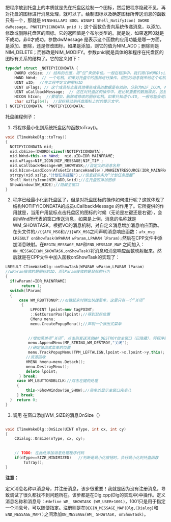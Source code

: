 把程序放到托盘上的本质就是先在托盘区绘制一个图标，然后把程序隐藏不见，再对托盘的图标进行消息处理，就可以了。绘制图标以及确定图标所传送消息的函数只有一个，那就是  `WINSHELLAPI BOOL WINAPI Shell_NotifyIcon( DWORD dwMessage, PNOTIFYICONDATA pnid );`  这个函数负责向系统传递消息，以添加、修改或删除托盘区的图标。它的返回值是个布尔类型的。就是说，如果返回0就是不成功，非0才成功。参数dwMessage  是表示这个函数的应用功能是哪一方面，是添加、删除，还是修改图标。如果是添加，则它的值为NIM_ADD；删除则是NIM_DELETE；而修改是NIM_MODIFY。参数pnid就是具体的和程序在托盘区的图标有关系的结构了。它的定义如下：    

```c++
typedef struct _NOTIFYICONDATA { 
    DWORD cbSize; // 结构的长度，用“位”来做单位。一般在程序中，我们用(DWORD)sizeof(NOTIFYICONDATA) 给它赋值。 
    HWND hWnd;  // 一个句柄，如果对托盘中的图标进行操作，相应的消息就传给这个句柄所代表的窗口。大多数情况下是this->m_hWnd。 
    UINT uID;  //在工程中定义的图标ID  
    UINT uFlags; // 这个成员标志着其他哪些成员的数据是有效的，分别为NIF_ICON, NIF_MESSAGE, NIF_TIP，分别代表着数据有效的成员是hIcon, uCallbackMessage, szTip。当然，三个值可以用“|”联系到一起。
    UINT uCallbackMessage;  // 这在对托盘区的操作中，是比较重要的数据成员。这是个消息标志，当用鼠标对托盘区相应图标进行操作的时候，就会传递消息给Hwnd所代表的窗口。所以说，在uFlags中，一般都得标志它有效。这里一般都是自定义的消息。  
    HICON hIcon;  //要增加，删除或修改的图标句柄。如果只知道个uID, 一般可能会用函数LoadIcon来得到句柄。例如LoadIcon ( AfxGetInstanceHandle() ,MAKEINTRESOURCE (IDR_MAINFRAME) )。 
    char szTip[64];  //鼠标移动到托盘图标上时的提示文字。 
} NOTIFYICONDATA, *PNOTIFYICONDATA;
```


托盘编程例子：   

1. 将程序最小化到系统托盘区的函数toTray()。    

```c++
void CTimeWakeDlg::toTray()  
{  
  NOTIFYICONDATA nid;  
  nid.cbSize=(DWORD)sizeof(NOTIFYICONDATA);  
  nid.hWnd=this->m_hWnd;  nid.uID=IDR_MAINFRAME;  
  nid.uFlags=NIF_ICON|NIF_MESSAGE|NIF_TIP ;  
  nid.uCallbackMessage=WM_SHOWTASK;//自定义的消息名称  
  nid.hIcon=LoadIcon(AfxGetInstanceHandle(),MAKEINTRESOURCE(IDR_MAINFRAME));  
  strcpy(nid.szTip,"计划任务提醒");//信息提示条为“计划任务提醒”  
  Shell_NotifyIcon(NIM_ADD,&nid);//在托盘区添加图标  
  ShowWindow(SW_HIDE);//隐藏主窗口  
} 

```


2. 程序已经最小化到托盘区了，但是对托盘图标的操作如何进行呢？这就体现了结构NOTIFYICONDATA的成员uCallbackMessage 的作用了。它所提供的作用就是，当用户用鼠标点击托盘区的图标的时候（无论是左键还是右键），会向hWnd所代表的窗口传送消息，如果是上例，消息的名称就是WM_SHOWTASK。根据VC的消息机制，对自定义消息增加消息响应函数。在头文件的`//{{AFX_MSG`和`//}}AFX_MSG`之间声明消息响应函数：`afx_msg LRESULT onShowTask(WPARAM wParam,LPARAM lParam);`然后在CPP文件中添加消息映射。在`BEGIN_MESSAGE_MAP`和`END_MESSAGE_MAP`  之间加入：`ON_MESSAGE(WM_SHOWTASK,onShowTask)`将消息和消息响应函数映射起来。然后就是在CPP文件中加入函数onShowTask的实现了：    

```c++
LRESULT CTimeWakeDlg::onShowTask(WPARAM wParam,LPARAM lParam)  
//wParam接收的是图标的ID，而lParam接收的是鼠标的行为  
{  
  if(wParam!=IDR_MAINFRAME)  
       return 1;  
  switch(lParam)  
  {  
      case WM_RBUTTONUP://右键起来时弹出快捷菜单，这里只有一个“关闭”  
       {  
           LPPOINT lpoint=new tagPOINT;  
           ::GetCursorPos(lpoint);//得到鼠标位置  
           CMenu menu;  
           menu.CreatePopupMenu();//声明一个弹出式菜单  
 
 
          //增加菜单项“关闭”，点击则发送消息WM_DESTROY给主窗口（已隐藏），将程序结束。  
          menu.AppendMenu(MF_STRING,WM_DESTROY,"关闭");  
          //确定弹出式菜单的位置  
          menu.TrackPopupMenu(TPM_LEFTALIGN,lpoint->x,lpoint->y,this);  
         //资源回收  
         HMENU hmenu=menu.Detach();  
         menu.DestroyMenu();  
         delete lpoint;  
      } break;  
     case WM_LBUTTONDBLCLK://双击左键的处理  
     {  
         this->ShowWindow(SW_SHOW);//简单的显示主窗口完事儿  
     } break;  
  }  return 0;  
} 

```


3. 调用 在窗口添加WM_SIZE的消息OnSize（）  

```c++

void CTimeWakeDlg::OnSize(UINT nType, int cx, int cy)      
{
	CDialog::OnSize(nType, cx, cy);
 
 
	// TODO: 在此处添加消息处理程序代码
    if(nType==SIZE_MINIMIZED)   //判断是最小化按钮时，执行最小化到托盘函数
		ToTray();
}

```



**注意：**  

定义消息名称以消息号，并注册消息，该步很重要！我就是因为没有注册消息，导致调试了很久都找不到问题所在。该步都是在Dlg.cpp(Dlg的实现中)中操作。定义消息名称和消息号：`#define WM_ SHOWTASK (WM_USER+1001)`，1001只是用于指定一个消息号，可以随便指定。注册则是在`BEGIN_MESSAGE_MAP(Dlg,CDialog)`和`END_MESSAGE_MAP()`之间添加`ON_MESSAGE(WM_ SHOWTASK, onShowTask)`。